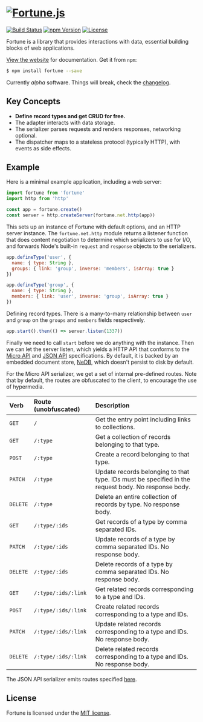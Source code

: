 # [![Fortune.js](https://fortunejs.github.io/fortune/assets/fortune_logo.svg)](http://fortunejs.com)

[![Build Status](https://img.shields.io/travis/fortunejs/fortune/master.svg?style=flat-square)](https://travis-ci.org/fortunejs/fortune)
[![npm Version](https://img.shields.io/npm/v/fortune.svg?style=flat-square)](https://www.npmjs.com/package/fortune)
[![License](https://img.shields.io/npm/l/fortune.svg?style=flat-square)](https://raw.githubusercontent.com/fortunejs/fortune/master/LICENSE)

Fortune is a library that provides interactions with data, essential building blocks of web applications.

[View the website](http://fortunejs.com) for documentation. Get it from `npm`:

```sh
$ npm install fortune --save
```

Currently *alpha* software. Things will break, check the [changelog](http://fortunejs.com/changelog/).


## Key Concepts

- **Define record types and get CRUD for free.**
- The adapter interacts with data storage.
- The serializer parses requests and renders responses, networking optional.
- The dispatcher maps to a stateless protocol (typically HTTP), with events as side effects.


## Example

Here is a minimal example application, including a web server:

```js
import fortune from 'fortune'
import http from 'http'

const app = fortune.create()
const server = http.createServer(fortune.net.http(app))
```

This sets up an instance of Fortune with default options, and an HTTP server instance. The `fortune.net.http` module returns a listener function that does content negotiation to determine which serializers to use for I/O, and forwards Node's built-in `request` and `response` objects to the serializers.

```js
app.defineType('user', {
  name: { type: String },
  groups: { link: 'group', inverse: 'members', isArray: true }
})

app.defineType('group', {
  name: { type: String },
  members: { link: 'user', inverse: 'group', isArray: true }
})
```

Defining record types. There is a many-to-many relationship between `user` and `group` on the `groups` and `members` fields respectively.

```js
app.start().then(() => server.listen(1337))
```

Finally we need to call `start` before we do anything with the instance. Then we can let the server listen, which yields a HTTP API that conforms to the [Micro API](http://micro-api.org) and [JSON API](http://jsonapi.org) specifications. By default, it is backed by an embedded document store, [NeDB](https://github.com/louischatriot/nedb), which doesn't persist to disk by default.

For the Micro API serializer, we get a set of internal pre-defined routes. Note that by default, the routes are obfuscated to the client, to encourage the use of hypermedia.

| Verb     | Route (unobfuscated)  | Description |
|:---------|:----------------------|:------------|
| `GET`    | `/`                   | Get the entry point including links to collections. |
| `GET`    | `/:type`              | Get a collection of records belonging to that type. |
| `POST`   | `/:type`              | Create a record belonging to that type. |
| `PATCH`  | `/:type`              | Update records belonging to that type. IDs must be specified in the request body. No response body. |
| `DELETE` | `/:type`              | Delete an entire collection of records by type. No response body. |
| `GET`    | `/:type/:ids`         | Get records of a type by comma separated IDs. |
| `PATCH`  | `/:type/:ids`         | Update records of a type by comma separated IDs. No response body. |
| `DELETE` | `/:type/:ids`         | Delete records of a type by comma separated IDs. No response body. |
| `GET`    | `/:type/:ids/:link`   | Get related records corresponding to a type and IDs. |
| `POST`   | `/:type/:ids/:link`   | Create related records corresponding to a type and IDs. |
| `PATCH`  | `/:type/:ids/:link`   | Update related records corresponding to a type and IDs. No response body. |
| `DELETE` | `/:type/:ids/:link`   | Delete related records corresponding to a type and IDs. No response body. |

The JSON API serializer emits routes specified [here](http://jsonapi.org/recommendations/).


## License

Fortune is licensed under the [MIT license](https://raw.githubusercontent.com/fortunejs/fortune/master/LICENSE).
